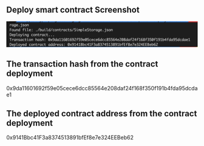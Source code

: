 ## Deploy smart contract Screenshot

![deploy](./deploy.png)

## The transaction hash from the contract deployment

0x9da11601692f59e05cece6dcc85564e208daf24f168f350f191b4fda95dcdae1


## The deployed contract address from the contract deployment

0x9141Bbc41F3a8374513891bfEf8e7e324EEBeb62
